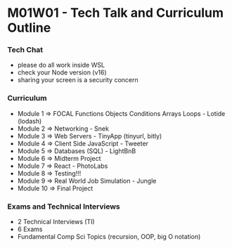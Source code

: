 # M01W01 - Tech Talk and Curriculum Outline

### Tech Chat
* please do all work inside WSL
* check your Node version (v16)
* sharing your screen is a security concern

### Curriculum
* Module 1 => FOCAL Functions Objects Conditions Arrays Loops - Lotide (lodash)
* Module 2 => Networking - Snek
* Module 3 => Web Servers - TinyApp (tinyurl, bitly)
* Module 4 => Client Side JavaScript - Tweeter
* Module 5 => Databases (SQL) - LightBnB
* Module 6 => Midterm Project
* Module 7 => React - PhotoLabs
* Module 8 => Testing!!!
* Module 9 => Real World Job Simulation - Jungle
* Module 10 => Final Project

### Exams and Technical Interviews
* 2 Technical Interviews (TI)
* 6 Exams
* Fundamental Comp Sci Topics (recursion, OOP, big O notation)

















